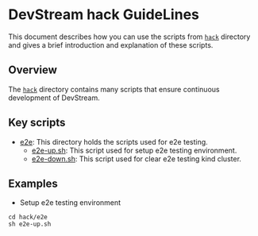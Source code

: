 # DevStream hack GuideLines

This document describes how you can use the scripts from [`hack`](.) directory
and gives a brief introduction and explanation of these scripts.

## Overview

The [`hack`](.) directory contains many scripts that ensure continuous development of DevStream.

## Key scripts

- [e2e](./e2e): This directory holds the scripts used for e2e testing.
  - [e2e-up.sh](./e2e/e2e-up.sh): This script used for setup e2e testing environment.
  - [e2e-down.sh](./e2e/e2e-down.sh): This script used for clear e2e testing kind cluster.

## Examples

- Setup e2e testing environment

```shell
cd hack/e2e
sh e2e-up.sh
```
